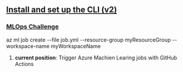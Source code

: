

## [Install and set up the CLI (v2)](https://learn.microsoft.com/en-us/azure/machine-learning/how-to-configure-cli?view=azureml-api-2&tabs=public)

### [MLOps Challenge](https://microsoftlearning.github.io/mslearn-mlops/)

az ml job create --file job.yml --resource-group myResourceGroup --workspace-name myWorkspaceName
    
1. **current position**: Trigger Azure Machien Learing jobs with GitHub Actions

### 

    